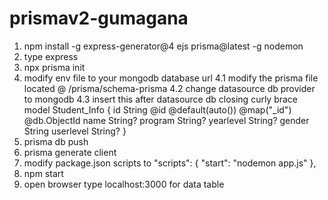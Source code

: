 # prismav2-gumagana

1. npm install -g express-generator@4 ejs prisma@latest -g nodemon
2. type express
3. npx prisma init
4. modify env file to your mongodb database url
4.1 modify the prisma file located @ /prisma/schema-prisma
4.2 change datasource db provider to mongodb
4.3  insert this after datasource db closing curly brace
    model Student_Info {
          id String @id @default(auto()) @map("_id") @db.ObjectId
          name String?
          program String?
          yearlevel String?
          gender String
          userlevel String?
     }
5. prisma db push
6. prisma generate client
7. modify package.json scripts to 
  "scripts": {
    "start": "nodemon app.js"
  },
8. npm start
9. open browser type localhost:3000 for data table
